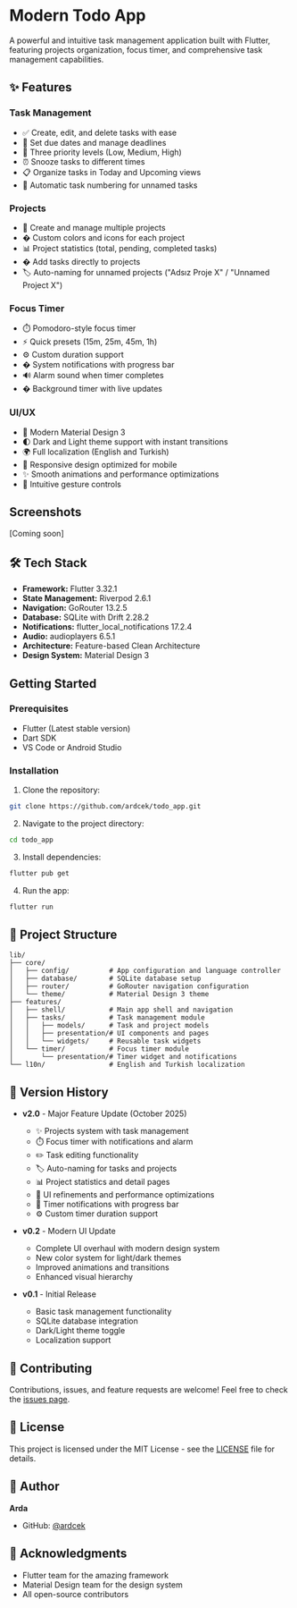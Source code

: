 # Modern Todo App

A powerful and intuitive task management application built with Flutter, featuring projects organization, focus timer, and comprehensive task management capabilities.

## ✨ Features

### Task Management
- ✅ Create, edit, and delete tasks with ease
- 📅 Set due dates and manage deadlines
- 🎯 Three priority levels (Low, Medium, High)
- ⏰ Snooze tasks to different times
- 📋 Organize tasks in Today and Upcoming views
- 🔄 Automatic task numbering for unnamed tasks

### Projects
- 📁 Create and manage multiple projects
- � Custom colors and icons for each project
- 📊 Project statistics (total, pending, completed tasks)
- � Add tasks directly to projects
- 🏷️ Auto-naming for unnamed projects ("Adsız Proje X" / "Unnamed Project X")

### Focus Timer
- ⏱️ Pomodoro-style focus timer
- ⚡ Quick presets (15m, 25m, 45m, 1h)
- ⚙️ Custom duration support
- � System notifications with progress bar
- 🔊 Alarm sound when timer completes
- � Background timer with live updates

### UI/UX
- 🎨 Modern Material Design 3
- 🌓 Dark and Light theme support with instant transitions
- 🌍 Full localization (English and Turkish)
- 📱 Responsive design optimized for mobile
- ✨ Smooth animations and performance optimizations
- 🎯 Intuitive gesture controls

## Screenshots

[Coming soon]

## 🛠️ Tech Stack

- **Framework:** Flutter 3.32.1
- **State Management:** Riverpod 2.6.1
- **Navigation:** GoRouter 13.2.5
- **Database:** SQLite with Drift 2.28.2
- **Notifications:** flutter_local_notifications 17.2.4
- **Audio:** audioplayers 6.5.1
- **Architecture:** Feature-based Clean Architecture
- **Design System:** Material Design 3

## Getting Started

### Prerequisites

- Flutter (Latest stable version)
- Dart SDK
- VS Code or Android Studio

### Installation

1. Clone the repository:
```bash
git clone https://github.com/ardcek/todo_app.git
```

2. Navigate to the project directory:
```bash
cd todo_app
```

3. Install dependencies:
```bash
flutter pub get
```

4. Run the app:
```bash
flutter run
```

## 📁 Project Structure

```
lib/
├── core/
│   ├── config/          # App configuration and language controller
│   ├── database/        # SQLite database setup
│   ├── router/          # GoRouter navigation configuration
│   └── theme/           # Material Design 3 theme
├── features/
│   ├── shell/           # Main app shell and navigation
│   ├── tasks/           # Task management module
│   │   ├── models/      # Task and project models
│   │   ├── presentation/# UI components and pages
│   │   └── widgets/     # Reusable task widgets
│   └── timer/           # Focus timer module
│       └── presentation/# Timer widget and notifications
└── l10n/                # English and Turkish localization
```

## 📝 Version History

- **v2.0** - Major Feature Update (October 2025)
  - ✨ Projects system with task management
  - ⏱️ Focus timer with notifications and alarm
  - ✏️ Task editing functionality
  - 🏷️ Auto-naming for tasks and projects
  - 📊 Project statistics and detail pages
  - 🎨 UI refinements and performance optimizations
  - 🔔 Timer notifications with progress bar
  - ⚙️ Custom timer duration support

- **v0.2** - Modern UI Update
  - Complete UI overhaul with modern design system
  - New color system for light/dark themes
  - Improved animations and transitions
  - Enhanced visual hierarchy

- **v0.1** - Initial Release
  - Basic task management functionality
  - SQLite database integration
  - Dark/Light theme toggle
  - Localization support

## 🤝 Contributing

Contributions, issues, and feature requests are welcome! Feel free to check the [issues page](https://github.com/ardcek/todo_app/issues).

## 📄 License

This project is licensed under the MIT License - see the [LICENSE](LICENSE) file for details.

## 👤 Author

**Arda**
- GitHub: [@ardcek](https://github.com/ardcek)

## 🙏 Acknowledgments

- Flutter team for the amazing framework
- Material Design team for the design system
- All open-source contributors
